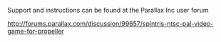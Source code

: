 Support and instructions can be found at the Parallax Inc user forum

http://forums.parallax.com/discussion/99657/spintris-ntsc-pal-video-game-for-propeller

